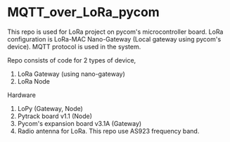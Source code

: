 # MQTT_over_LoRa_pycom

This repo is used for LoRa project on pycom's microcontroller board. 
LoRa configuration is LoRa-MAC Nano-Gateway (Local gateway using pycom's device). 
MQTT protocol is used in the system.

Repo consists of code for 2 types of device,
1) LoRa Gateway (using nano-gateway)
2) LoRa Node 

Hardware
1) LoPy (Gateway, Node)
2) Pytrack board v1.1 (Node)
3) Pycom's expansion board v3.1A (Gateway)
4) Radio antenna for LoRa. This repo use AS923 frequency band.